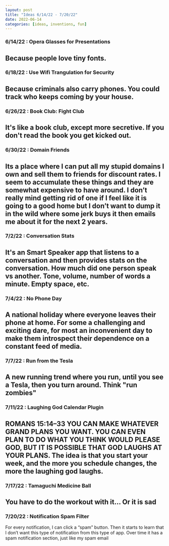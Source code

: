 ```yaml
---
layout: post
title: "Ideas 6/14/22 - 7/20/22"
date: 2022-06-14
categories: [ideas, inventions, fun]
---
```




### 6/14/22 : Opera Glasses for Presentations
Because people love tiny fonts.
---

### 6/18/22 : Use Wifi Trangulation for Security
Because criminals also carry phones. You could track who keeps coming by your house.
---

### 6/26/22 : Book Club: Fight Club
It's like a book club, except more secretive. If you don't read the book you get kicked out.
---

### 6/30/22 : Domain Friends
Its a place where I can put all my stupid domains I own and sell them to friends for discount rates. I seem to accumulate these things and they are somewhat expensive to have around. I don’t really mind getting rid of one if I feel like it is going to a good home but I don’t want to dump it in the wild where some jerk buys it then emails me about it for the next 2 years.
---

### 7/2/22 : Conversation Stats
It's an Smart Speaker app that listens to a conversation and then provides stats on the conversation. How much did one person speak vs another. Tone, volume, number of words a minute. Empty space, etc.
---

### 7/4/22 : No Phone Day
A national holiday where everyone leaves their phone at home. For some a challenging and exciting dare, for most an inconvenient day to make them introspect their dependence on a constant feed of media.
---

### 7/7/22 : Run from the Tesla
A new running trend where you run, until you see a Tesla, then you turn around. Think "run zombies"
---

### 7/11/22 : Laughing God Calendar Plugin
ROMANS 15:14–33 YOU CAN MAKE WHATEVER GRAND PLANS YOU WANT. YOU CAN EVEN PLAN TO DO WHAT YOU THINK WOULD PLEASE GOD, BUT IT IS POSSIBLE THAT GOD LAUGHS AT YOUR PLANS. The idea is that you start your week, and the more you schedule changes, the more the laughing god laughs.
---

### 7/17/22 : Tamaguchi Medicine Ball
You have to do the workout with it... Or it is sad
---

### 7/20/22 : Notification Spam Filter
For every notification, I can click a “spam” button. Then it starts to learn that I don’t want this type of notification from this type of app. Over time it has a spam notification section, just like my spam email
